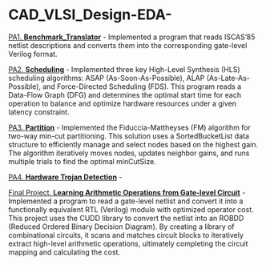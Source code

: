 # CAD_VLSI_Design-EDA-



[PA1. **Benchmark_Translator**](./PA1_Benchmark_Translator) - Implemented a program that reads ISCAS’85 netlist descriptions and converts them into the corresponding gate-level Verilog format.

[PA2. **Scheduling**](./PA2_Scheduling-main) - Implemented three key High-Level Synthesis (HLS) scheduling algorithms: ASAP (As-Soon-As-Possible), ALAP (As-Late-As-Possible), and Force-Directed Scheduling (FDS). This program reads a Data-Flow Graph (DFG) and determines the optimal start time for each operation to balance and optimize hardware resources under a given latency constraint.

[PA3. **Partition**](./PA3_partition) - Implemented the Fiduccia-Mattheyses (FM) algorithm for two-way min-cut partitioning. This solution uses a SortedBucketList data structure to efficiently manage and select nodes based on the highest gain. The algorithm iteratively moves nodes, updates neighbor gains, and runs multiple trials to find the optimal minCutSize.

[PA4. **Hardware Trojan Detection**](./PA4_Hardware_Trojan_Detection) - 

[Final Project. **Learning Arithmetic Operations from Gate-level Circuit**](https://youtu.be/Fec11u-RrQ0) - Implemented a program to read a gate-level netlist and convert it into a functionally equivalent RTL (Verilog) module with optimized operator cost. This project uses the CUDD library to convert the netlist into an ROBDD (Reduced Ordered Binary Decision Diagram). By creating a library of combinational circuits, it scans and matches circuit blocks to iteratively extract high-level arithmetic operations, ultimately completing the circuit mapping and calculating the cost.
